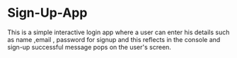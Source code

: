 # Sign-Up-App
This is a simple interactive login app where a user can enter his details such as name ,email , password for signup and this reflects in the console and sign-up successful message pops on the user's screen.
